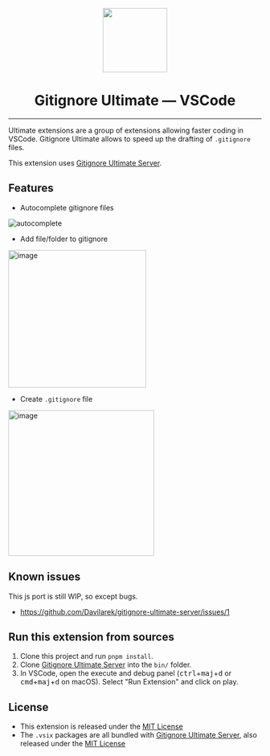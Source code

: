 <p align="center">
    <img width="128" height="128" src="https://github.com/quentinguidee/gitignore-ultimate-server/raw/next/assets/gitignore-ultimate-icon-1024.png" />
</p>
<h1 align="center">Gitignore Ultimate — VSCode</h1>

---

Ultimate extensions are a group of extensions allowing faster coding in VSCode. Gitignore Ultimate allows to speed up the drafting of `.gitignore` files.

This extension uses [Gitignore Ultimate Server](https://github.com/Davilarek/gitignore-ultimate-server).

## Features

- Autocomplete gitignore files

![autocomplete](https://user-images.githubusercontent.com/12123721/113505778-4bad6600-9541-11eb-9f3e-a64c63983b95.gif)

- Add file/folder to gitignore

<img width="274" alt="image" src="https://user-images.githubusercontent.com/12123721/113505947-266d2780-9542-11eb-9139-c9676746b594.png">

- Create `.gitignore` file

<img width="290" alt="image" src="https://user-images.githubusercontent.com/12123721/113505935-148b8480-9542-11eb-9c27-2862e5af6092.png">

## Known issues
This js port is still WIP, so except bugs.
- https://github.com/Davilarek/gitignore-ultimate-server/issues/1

## Run this extension from sources

1. Clone this project and run `pnpm install`.
2. Clone [Gitignore Ultimate Server](https://github.com/Davilarek/gitignore-ultimate-server) into the `bin/` folder.
3. In VSCode, open the execute and debug panel (<kbd>ctrl</kbd>+<kbd>maj</kbd>+<kbd>d</kbd> or <kbd>cmd</kbd>+<kbd>maj</kbd>+<kbd>d</kbd> on macOS). Select "Run Extension" and click on play.

## License

- This extension is released under the [MIT License](./LICENSE.md)
- The `.vsix` packages are all bundled with [Gitignore Ultimate Server](https://github.com/quentinguidee/gitignore-ultimate-server), also released under the [MIT License](https://github.com/quentinguidee/gitignore-ultimate-server/blob/next/LICENSE.md)
